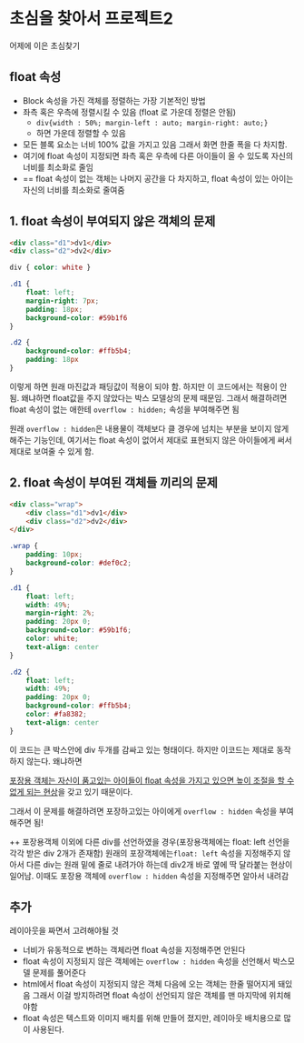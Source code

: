 # 초심을 찾아서 프로젝트2

어제에 이은 초심찾기



## float 속성

- Block 속성을 가진 객체를 정렬하는 가장 기본적인 방법
- 좌측 혹은 우측에 정렬시킬 수 있음 (float 로 가운데 정렬은 안됨)
  - `div{width : 50%; margin-left : auto; margin-right: auto;}`
  - 하면 가운데 정렬할 수 있음
- 모든 블록 요소는 너비 100% 값을 가지고 있음 그래서 화면 한줄 폭을 다 차지함.
- 여기에 float 속성이 지정되면 좌측 혹은 우측에 다른 아이들이 올 수 있도록 자신의 너비를 최소화로 줄임
- == float 속성이 없는 객체는 나머지 공간을 다 차지하고, float 속성이 있는 아이는 자신의 너비를 최소화로 줄여줌



## 1. float 속성이 부여되지 않은 객체의 문제

```Html
<div class="d1">dv1</div>
<div class="d2">dv2</div>
```

```css
div { color: white }

.d1 {
    float: left;
    margin-right: 7px;
    padding: 18px;
    background-color: #59b1f6
}

.d2 {
    background-color: #ffb5b4;
    padding: 18px
}
```



이렇게 하면 원래 마진값과 패딩값이 적용이 되야 함. 하지만 이 코드에서는 적용이 안됨. 왜냐하면 float값을 주지 않았다는 박스 모델상의 문제 때문임. 그래서 해결하려면 float 속성이 없는 애한테 `overflow : hidden;` 속성을 부여해주면 됨



원래 `overflow : hidden`은 내용물이 객체보다 클 경우에 넘치는 부분을 보이지 않게 해주는 기능인데, 여기서는 float 속성이 없어서 제대로 표현되지 않은 아이들에게 써서 제대로 보여줄 수 있게 함.



## 2. float 속성이 부여된 객체들 끼리의 문제

```html
<div class="wrap">
    <div class="d1">dv1</div>
    <div class="d2">dv2</div>
</div>
```

```Css
.wrap {
    padding: 10px;
    background-color: #def0c2;
}

.d1 {
    float: left;
    width: 49%;
    margin-right: 2%;
    padding: 20px 0;
    background-color: #59b1f6;
    color: white;
    text-align: center
}

.d2 {
    float: left;
    width: 49%;
    padding: 20px 0;
    background-color: #ffb5b4;
    color: #fa8382;
    text-align: center
}
```

이 코드는 큰 박스안에 div 두개를 감싸고 있는 형태이다. 하지만 이코드는 제대로 동작하지 않는다. 왜냐하면 

<u>포장용 객체는 자신이 품고있는 아이들이 float 속성을 가지고 있으면 높이 조절을 할 수 없게 되는 현상</u>을 갖고 있기 때문이다.



그래서 이 문제를 해결하려면 포장하고있는 아이에게 `overflow : hidden` 속성을 부여해주면 됨!

++ 포장용객체 이외에 다른 div를 선언하였을 경우(포장용객체에는 float: left 선언을 각각 받은 div 2개가 존재함) 원래의 포장객체에는`float: left` 속성을 지정해주지 않아서 다른 div는 원래 밑에 줄로 내려가야 하는데 div2개 바로 옆에 딱 달라붙는 현상이 일어남. 이때도 포장용 객체에 `overflow : hidden` 속성을 지정해주면 알아서 내려감



## 추가

레이아웃을 짜면서 고려해야될 것

- 너비가 유동적으로 변하는 객체라면 float 속성을 지정해주면 안된다
- float 속성이 지정되지 않은 객체에는 `overflow : hidden` 속성을 선언해서 박스모델 문제를 풀어준다
- html에서 float 속성이 지정되지 않은 객체 다음에 오는 객체는 한줄 떨어지게 돼있음 그래서 이걸 방지하려면 float 속성이 선언되지 않은 객체를 맨 마지막에 위치해야함
- float 속성은 텍스트와 이미지 배치를 위해 만들어 졌지만, 레이아웃 배치용으로 많이 사용된다.
